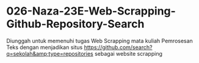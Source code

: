 # 026-Naza-23E-Web-Scrapping-Github-Repository-Search
Diunggah untuk memenuhi tugas Web Scrapping mata kuliah Pemrosesan Teks dengan menjadikan situs https://github.com/search?q=sekolah&amp;type=repositories sebagai website scrapping

